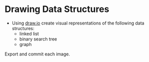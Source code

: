 # Drawing Data Structures
- Using [draw.io](http://draw.io) create visual representations of the following data structures:
  * linked list
  * binary search tree
  * graph

Export and commit each image.
